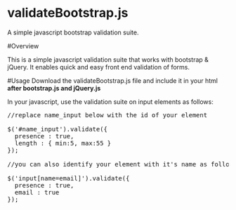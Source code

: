 # validateBootstrap.js
A simple javascript bootstrap validation suite.

#Overview

This is a simple javascript validation suite that works with bootstrap & jQuery. It enables quick and easy front end validation of forms.

#Usage
Download the validateBootstrap.js file and include it in your html <b>after bootstrap.js and jQuery.js</b>

In your javascript, use the validation suite on input elements as follows:
<pre>
//replace name_input below with the id of your element

$('#name_input').validate({
  presence : true,
  length : { min:5, max:55 }
});

//you can also identify your element with it's name as follows

$('input[name=email]').validate({
  presence : true,
  email : true
});
</pre>
